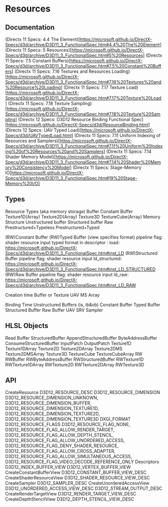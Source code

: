 # Resources

## Documentation
(Directx 11 Specs: 4.4 The Element)[https://microsoft.github.io/DirectX-Specs/d3d/archive/D3D11_3_FunctionalSpec.htm#4.4%20The%20Element]
(Directx 11 Specs: 5 Resources)[https://microsoft.github.io/DirectX-Specs/d3d/archive/D3D11_3_FunctionalSpec.htm#5%20Resources]
(Directx 11 Specs: 7.5 Constant Buffers)[https://microsoft.github.io/DirectX-Specs/d3d/archive/D3D11_3_FunctionalSpec.htm#7.5%20Constant%20Buffers]
(Directx 11 Specs: 7.16 Textures and Resources Loading)[https://microsoft.github.io/DirectX-Specs/d3d/archive/D3D11_3_FunctionalSpec.htm#7.16%20Textures%20and%20Resource%20Loading]
(Directx 11 Specs: 7.17 Texture Load)[https://microsoft.github.io/DirectX-Specs/d3d/archive/D3D11_3_FunctionalSpec.htm#7.17%20Texture%20Load]
(Directx 11 Specs: 7.18 Texture Sampling)[https://microsoft.github.io/DirectX-Specs/d3d/archive/D3D11_3_FunctionalSpec.htm#7.18%20Texture%20Sampling]
(Directx 12 Specs: D3D12 Resource Binding Functional Spec)[https://microsoft.github.io/DirectX-Specs/d3d/ResourceBinding.html]
(Directx 12 Specs: UAV Typed Load)[https://microsoft.github.io/DirectX-Specs/d3d/UAVTypedLoad.html]
(Directx 11 Specs: 7.11 Uniform Indexing of Resources and Samplers)[https://microsoft.github.io/DirectX-Specs/d3d/archive/D3D11_3_FunctionalSpec.htm#7.11%20Uniform%20Indexing%20of%20Resources%20and%20Samplers]
(Directx 11 Specs: 7.14 Shader Memory Model)[https://microsoft.github.io/DirectX-Specs/d3d/archive/D3D11_3_FunctionalSpec.htm#7.14%20Shader%20Memory%20Consistency%20Model]
(Directx 11 Specs: Stage-Memory IO[https://microsoft.github.io/DirectX-Specs/d3d/archive/D3D11_3_FunctionalSpec.htm#19%20Stage-Memory%20I/O]


## Types
Resource Types (aka memory storage)
    Buffer
        Constant Buffer
    Texture1D(Array)
    Texture2D(Array)
    Texture3D
    TextureCube(Array)
Memory Structure
    Unstructured buffer
    Structured buffer
    Raw
    Prestructured+Typeless
    Prestructured+Typed


(RW)Constant Buffer 
(RW)Typed Buffer (view specifies format)
    pipeline flag: shader resource input
        typed format in descriptor : load: https://microsoft.github.io/DirectX-Specs/d3d/archive/D3D11_3_FunctionalSpec.htm#inst_LD
(RW)Structured Buffer
    pipeline flag: shader resource input
        ld_structured: https://microsoft.github.io/DirectX-Specs/d3d/archive/D3D11_3_FunctionalSpec.htm#inst_LD_STRUCTURED
(RW)Raw Buffer
        pipeline flag: shader resource input
        ld_raw: https://microsoft.github.io/DirectX-Specs/d3d/archive/D3D11_3_FunctionalSpec.htm#inst_LD_RAW



Creation time
    Buffer or Texture
    UAV
    MS
    Array

Binding Time
    Unstructured Buffers (is, ib&vb)
    Constant Buffer
    Typed Buffer
    Structured Buffer
    Raw Buffer
    UAV
    SRV
    Sampler

## HLSL Objects
Read
    Buffer
    StructuredBuffer
    AppendStructuredBuffer
    ByteAddressBuffer
    ConsumeStructuredBuffer
    InputPatch
    OutputPatch
    Texture1D
    Texture1DArray
    Texture2D
    Texture2DArray
    Texture2DMS
    Texture2DMSArray
    Texture3D
    TextureCube
    TextureCubeArray
RW
    RWBuffer
    RWByteAddressBuffer
    RWStructuredBuffer
    RWTexture1D
    RWTexture1DArray
    RWTexture2D
    RWTexture2DArray
    RWTexture3D

## API
CreateResource
    D3D12_RESOURCE_DESC 
        D3D12_RESOURCE_DIMENSION 
            D3D12_RESOURCE_DIMENSION_UNKNOWN,
            D3D12_RESOURCE_DIMENSION_BUFFER,
            D3D12_RESOURCE_DIMENSION_TEXTURE1D,
            D3D12_RESOURCE_DIMENSION_TEXTURE2D,
            D3D12_RESOURCE_DIMENSION_TEXTURE3D
        DXGI_FORMAT
        D3D12_RESOURCE_FLAGS
            D3D12_RESOURCE_FLAG_NONE,
            D3D12_RESOURCE_FLAG_ALLOW_RENDER_TARGET,
            D3D12_RESOURCE_FLAG_ALLOW_DEPTH_STENCIL,
            D3D12_RESOURCE_FLAG_ALLOW_UNORDERED_ACCESS,
            D3D12_RESOURCE_FLAG_DENY_SHADER_RESOURCE,
            D3D12_RESOURCE_FLAG_ALLOW_CROSS_ADAPTER,
            D3D12_RESOURCE_FLAG_ALLOW_SIMULTANEOUS_ACCESS,
            D3D12_RESOURCE_FLAG_VIDEO_DECODE_REFERENCE_ONLY
Descriptors
    D3D12_INDEX_BUFFER_VIEW
    D3D12_VERTEX_BUFFER_VIEW
    CreateConstantBufferView
        D3D12_CONSTANT_BUFFER_VIEW_DESC
    CreateShaderResourceView
        D3D12_SHADER_RESOURCE_VIEW_DESC
    CreateSampler
        D3D12_SAMPLER_DESC
    CreateUnorderedAccessView
        D3D12_UNORDERED_ACCESS_VIEW_DESC 
    D3D12_STREAM_OUTPUT_DESC
    CreateRenderTargetView
        D3D12_RENDER_TARGET_VIEW_DESC 
    CreateDepthStencilView
        D3D12_DEPTH_STENCIL_VIEW_DESC
